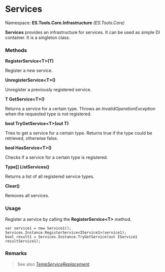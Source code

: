 # Services
Namespace: **ES.Tools.Core.Infrastructure** *(ES.Tools.Core)*

**Services** provides an infrastructure for services. It can be used as simple DI container. It is a singleton  class.

### Methods

**RegisterService&lt;T&gt;(T)**

Register a new service.

**UnregisterService&lt;T&gt;()**

Unregister a previously registered service.

**T GetService&lt;T&gt;()**

Returns a service for a certain type. Throws an *InvalidOperationException* when the requested type is not registered.

**bool TryGetService&lt;T&gt;(out T)**

Tries to get a service for a certain type. Returns true if the type could be retrieved, otherwise false.

**bool HasService&lt;T&gt;()**

Checks if a service for a certain type is registered.

**Type[] ListServices()**

Returns a list of all registered service types.

**Clear()**

Removes all services.

### Usage

Register a service by calling the **RegisterService&lt;T&gt;** method.
```CSharp
var service1 = new Service1();
Services.Instance.RegisterService<IService1>(service1);
bool result1 = Services.Instance.TryGetService(out IService1 resultService1);
```

### Remarks

>See also [*TempServiceReplacement*](TempServiceReplacement).